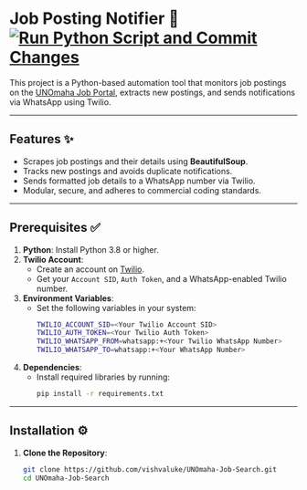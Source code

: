 # Job Posting Notifier 🚀 [![Run Python Script and Commit Changes](https://github.com/vishvaluke/UNOmaha-Job-Search/actions/workflows/main.yml/badge.svg)](https://github.com/vishvaluke/UNOmaha-Job-Search/actions/workflows/main.yml)

This project is a Python-based automation tool that monitors job postings on the [UNOmaha Job Portal](https://unomaha.peopleadmin.com/postings/search?sort=225+desc), extracts new postings, and sends notifications via WhatsApp using Twilio.

---

## Features ✨

- Scrapes job postings and their details using **BeautifulSoup**.
- Tracks new postings and avoids duplicate notifications.
- Sends formatted job details to a WhatsApp number via Twilio.
- Modular, secure, and adheres to commercial coding standards.

---

## Prerequisites ✅

1. **Python**: Install Python 3.8 or higher.
2. **Twilio Account**:
   - Create an account on [Twilio](https://www.twilio.com/).
   - Get your `Account SID`, `Auth Token`, and a WhatsApp-enabled Twilio number.
3. **Environment Variables**:
   - Set the following variables in your system:
     ```bash
     TWILIO_ACCOUNT_SID=<Your Twilio Account SID>
     TWILIO_AUTH_TOKEN=<Your Twilio Auth Token>
     TWILIO_WHATSAPP_FROM=whatsapp:+<Your Twilio WhatsApp Number>
     TWILIO_WHATSAPP_TO=whatsapp:+<Your WhatsApp Number>
     ```
4. **Dependencies**:
   - Install required libraries by running:
     ```bash
     pip install -r requirements.txt
     ```

---

## Installation ⚙️

1. **Clone the Repository**:
   ```bash
   git clone https://github.com/vishvaluke/UNOmaha-Job-Search.git
   cd UNOmaha-Job-Search
